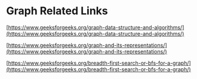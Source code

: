 # Graph Related Links

[https://www.geeksforgeeks.org/graph-data-structure-and-algorithms/](https://www.geeksforgeeks.org/graph-data-structure-and-algorithms/)

[https://www.geeksforgeeks.org/graph-and-its-representations/](https://www.geeksforgeeks.org/graph-and-its-representations/)

[https://www.geeksforgeeks.org/breadth-first-search-or-bfs-for-a-graph/](https://www.geeksforgeeks.org/breadth-first-search-or-bfs-for-a-graph/)







